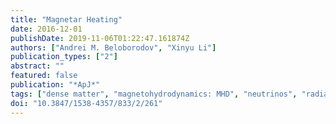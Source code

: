 ```yaml
---
title: "Magnetar Heating"
date: 2016-12-01
publishDate: 2019-11-06T01:22:47.161874Z
authors: ["Andrei M. Beloborodov", "Xinyu Li"]
publication_types: ["2"]
abstract: ""
featured: false
publication: "*ApJ*"
tags: ["dense matter", "magnetohydrodynamics: MHD", "neutrinos", "radiation mechanisms: general", "stars: magnetars", "stars: neutron", "Astrophysics - High Energy Astrophysical Phenomena"]
doi: "10.3847/1538-4357/833/2/261"
---
```


